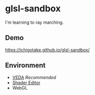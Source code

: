 # glsl-sandbox
I'm learning to ray marching.

## Demo

https://ichigotake.github.io/glsl-sandbox/

## Environment

- [VEDA](https://atom.io/packages/veda) *Recommended*
- [Shader Editor](https://play.google.com/store/apps/details?id=de.markusfisch.android.shadereditor&rdid=de.markusfisch.android.shadereditor)
- WebGL
